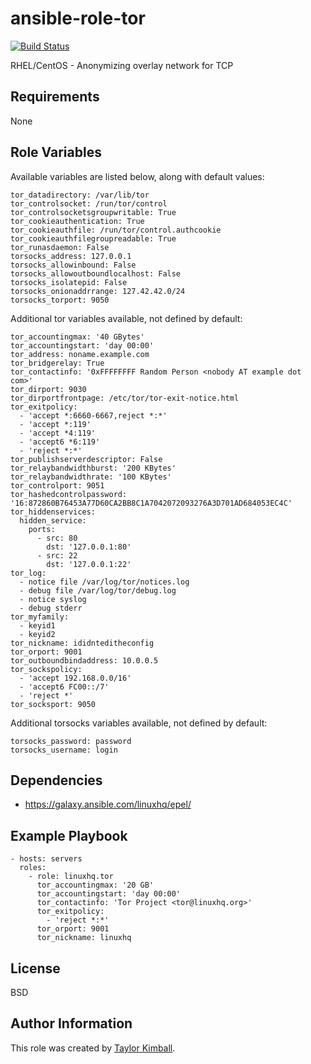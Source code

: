 # ansible-role-tor

[![Build Status](https://travis-ci.org/linuxhq/ansible-role-tor.svg?branch=master)](https://travis-ci.org/linuxhq/ansible-role-tor)

RHEL/CentOS -  Anonymizing overlay network for TCP

## Requirements

None

## Role Variables

Available variables are listed below, along with default values:

    tor_datadirectory: /var/lib/tor
    tor_controlsocket: /run/tor/control
    tor_controlsocketsgroupwritable: True
    tor_cookieauthentication: True
    tor_cookieauthfile: /run/tor/control.authcookie
    tor_cookieauthfilegroupreadable: True
    tor_runasdaemon: False
    torsocks_address: 127.0.0.1
    torsocks_allowinbound: False
    torsocks_allowoutboundlocalhost: False
    torsocks_isolatepid: False
    torsocks_onionaddrrange: 127.42.42.0/24
    torsocks_torport: 9050

Additional tor variables available, not defined by default:

    tor_accountingmax: '40 GBytes'
    tor_accountingstart: 'day 00:00'
    tor_address: noname.example.com
    tor_bridgerelay: True
    tor_contactinfo: '0xFFFFFFFF Random Person <nobody AT example dot com>'
    tor_dirport: 9030
    tor_dirportfrontpage: /etc/tor/tor-exit-notice.html
    tor_exitpolicy:
      - 'accept *:6660-6667,reject *:*'
      - 'accept *:119'
      - 'accept *4:119'
      - 'accept6 *6:119'
      - 'reject *:*' 
    tor_publishserverdescriptor: False
    tor_relaybandwidthburst: '200 KBytes'
    tor_relaybandwidthrate: '100 KBytes'
    tor_controlport: 9051
    tor_hashedcontrolpassword: '16:872860B76453A77D60CA2BB8C1A7042072093276A3D701AD684053EC4C'
    tor_hiddenservices:
      hidden_service:
        ports:
          - src: 80
            dst: '127.0.0.1:80'
          - src: 22
            dst: '127.0.0.1:22'
    tor_log:
      - notice file /var/log/tor/notices.log
      - debug file /var/log/tor/debug.log
      - notice syslog
      - debug stderr
    tor_myfamily:
      - keyid1
      - keyid2
    tor_nickname: ididnteditheconfig
    tor_orport: 9001
    tor_outboundbindaddress: 10.0.0.5
    tor_sockspolicy:
      - 'accept 192.168.0.0/16'
      - 'accept6 FC00::/7'
      - 'reject *'
    tor_socksport: 9050

Additional torsocks variables available, not defined by default:

    torsocks_password: password
    torsocks_username: login

## Dependencies

 * https://galaxy.ansible.com/linuxhq/epel/
 
## Example Playbook

    - hosts: servers
      roles:
        - role: linuxhq.tor
          tor_accountingmax: '20 GB'
          tor_accountingstart: 'day 00:00'
          tor_contactinfo: 'Tor Project <tor@linuxhq.org>'
          tor_exitpolicy:
            - 'reject *:*'
          tor_orport: 9001
          tor_nickname: linuxhq
    
## License

BSD

## Author Information

This role was created by [Taylor Kimball](http://www.linuxhq.org).
